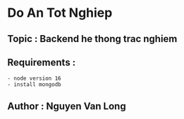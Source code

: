 # Do An Tot Nghiep

## Topic : Backend he thong trac nghiem

## Requirements :

    - node version 16
    - install mongodb

## Author : Nguyen Van Long

